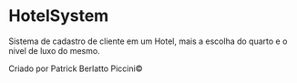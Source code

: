 # HotelSystem

Sistema de cadastro de cliente em um Hotel, mais a escolha do quarto e o nivel de luxo do mesmo.

Criado por Patrick Berlatto Piccini©
